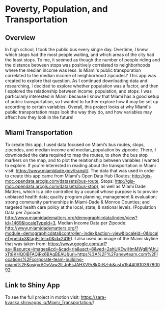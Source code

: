 # Poverty, Population, and Transportation

## Overview
In high school, I took the public bus every single day. Overtime, I knew which stops had the most people waiting, and which areas of the city had the least stops. To me, it seemed as though the number of people riding and the distance between stops was positively correlated to neighborhoods where the median income was less. Is Miami's public transporation correlated to the median income of neighborhood zipcodes? This app was created to explore that question. As I continued downloading data and researching, I decided to explore whether population was a factor, and then I explored the relationship between income, population, and stops. I was particularly interested in Miami because I know that Miami has a good setup of public transportation, so I wanted to further explore how it may be set up according to certain variables. Overall, this project looks at why Miami's public transportation maps look the way they do, and how variables may affect how they look in the future!

## Miami Transportation

To create this app, I used data focused on Miami's bus routes, stops, zipcodes, and median income and median_population by zipcode. There, I downloaded the data required to map the routes, to show the bus stop markers on the map, and to plot the relationship between variables I wanted to explore. If you're interested in reading about the transportation in Miami visit: https://www.miamidade.gov/transit/. The data that was used in order to create this app came from Miami's Open Data Hub (Routes: http://gis-mdc.opendata.arcgis.com/datasets/bus-route, Stops: http://gis-mdc.opendata.arcgis.com/datasets/bus-stop), as well as Miami Dade Matters, which is a cite controlled by a council whose purpose is to provide unbiased health data; quality program planning, management & evaluation; strong community partnerships in Miami-Dade & Monroe Counties; and targeted health care policy at the local, state, & national levels. (Population Data per Zipcode: http://www.miamidadematters.org/demographicdata/index/view?id=1469&localeTypeId=3, Median Income Data per Zipcode: http://www.miamidadematters.org/?module=demographicdata&controller=index&action=view&localeId=0&localeTypeId=3&tagFilter=0&id=2419). I also used an image of the Miami skyline that was taken from: https://www.google.com/url?sa=i&source=images&cd=&cad=rja&uact=8&ved=2ahUKEwjHmMWglIjfAhUxTt8KHQ0iBFAQjRx6BAgBEAU&url=https%3A%2F%2Fanewteam.com%2Flocations%2Fcorporate-team-building-miami%2F&psig=AOvVaw2lLJpEsJAHXV9r8kXrBzhb&ust=1544081036780092. 


## Link to Shiny App 

To see the full project in motion visit: https://sara-kvaska.shinyapps.io/Miami_Transportation/!
